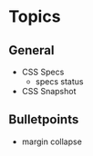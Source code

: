 # Topics

## General

- CSS Specs
  - specs status
- CSS Snapshot

## Bulletpoints

- margin collapse
